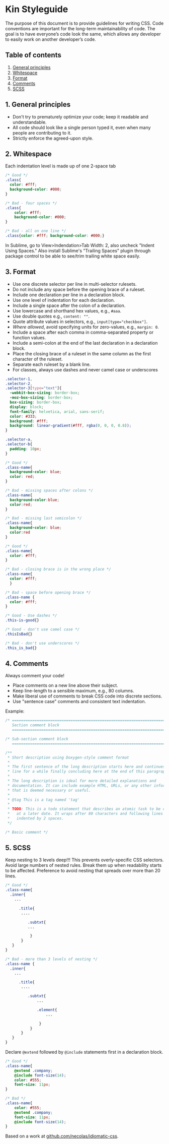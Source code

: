 # Kin Styleguide

The purpose of this document is to provide guidelines for writing CSS. Code conventions are important for the long-term maintainability of code. The goal is to have everyone’s code look the same, which allows any developer to easily work on another developer’s code.



## Table of contents

1. [General principles](#general-principles)
2. [Whitespace](#whitespace)
3. [Format](#format)
4. [Comments](#comments)
5. [SCSS](#scss)



<a name="general-principles"></a>
## 1. General principles

* Don't try to prematurely optimize your code; keep it readable and
  understandable.
* All code should look like a single person typed it, even
  when many people are contributing to it.
* Strictly enforce the agreed-upon style.


<a name="whitespace"></a>
## 2. Whitespace

Each indentation level is made up of one 2-space tab
```css
/* Good */
.class{
  color: #fff;
  background-color: #000;
}

/* Bad - four spaces */
.class{
    color: #fff;
    background-color: #000;
}

/* Bad - all on one line */
.class{color: #fff; background-color: #000;}
```

In Sublime, go to View>Indendation>Tab Width: 2, also uncheck "Indent Using Spaces." Also install Sublime's "Trailing Spaces" plugin through package control to be able to see/trim trailing white space easily.

<a name="format"></a>
## 3. Format

* Use one discrete selector per line in multi-selector rulesets.
* Do not include any space before the opening brace of a ruleset.
* Include one declaration per line in a declaration block.
* Use one level of indentation for each declaration.
* Include a single space after the colon of a declaration.
* Use lowercase and shorthand hex values, e.g., `#aaa`.
* Use double quotes e.g., `content: ""`.
* Quote attribute values in selectors, e.g., `input[type="checkbox"]`.
* _Where allowed_, avoid specifying units for zero-values, e.g., `margin: 0`.
* Include a space after each comma in comma-separated property or function
  values.
* Include a semi-colon at the end of the last declaration in a declaration
  block.
* Place the closing brace of a ruleset in the same column as the first
  character of the ruleset.
* Separate each ruleset by a blank line.
* For classes, always use dashes and never camel case or underscores

```css
.selector-1,
.selector-2,
.selector-3[type="text"]{
  -webkit-box-sizing: border-box;
  -moz-box-sizing: border-box;
  box-sizing: border-box;
  display: block;
  font-family: helvetica, arial, sans-serif;
  color: #333;
  background: #fff;
  background: linear-gradient(#fff, rgba(0, 0, 0, 0.8));
}

.selector-a,
.selector-b{
  padding: 10px;
}
```

```css
/* Good */
.class-name{
  background-color: blue;
  color: red;
}

/* Bad - missing spaces after colons */
.class-name{
  background-color:blue;
  color:red;
}

/* Bad - missing last semicolon */
.class-name{
  background-color: blue;
  color:red
}
```

```css
/* Good */
.class-name{
  color: #fff;
}

/* Bad - closing brace is in the wrong place */
.class-name{
  color: #fff;
  }

/* Bad - space before opening brace */
.class-name {
  color: #fff;
}
```

```css
/* Good - Use dashes */
.this-is-good{}

/* Good - don't use camel case */
.thisIsBad{}

/* Bad - don't use underscores */
.this_is_bad{}
```
<a name="comments"></a>
## 4. Comments

Always comment your code!

* Place comments on a new line above their subject.
* Keep line-length to a sensible maximum, e.g., 80 columns.
* Make liberal use of comments to break CSS code into discrete sections.
* Use "sentence case" comments and consistent text indentation.

Example:

```css
/* ==========================================================================
   Section comment block
   ========================================================================== */

/* Sub-section comment block
   ========================================================================== */

/**
 * Short description using Doxygen-style comment format
 *
 * The first sentence of the long description starts here and continues on this
 * line for a while finally concluding here at the end of this paragraph.
 *
 * The long description is ideal for more detailed explanations and
 * documentation. It can include example HTML, URLs, or any other information
 * that is deemed necessary or useful.
 *
 * @tag This is a tag named 'tag'
 *
 * TODO: This is a todo statement that describes an atomic task to be completed
 *   at a later date. It wraps after 80 characters and following lines are
 *   indented by 2 spaces.
 */

/* Basic comment */
```


<a name="scss"></a>
## 5. SCSS

Keep nesting to 3 levels deep!!! This prevents overly-specific CSS selectors. Avoid large numbers of nested rules. Break them up when readability starts to be affected. Preference to avoid nesting that spreads over more than 20 lines.

```scss
/* Good */
.class-name{
  .inner{
    ...

      .title{
       ....

          .subtxt{
          ...

           }
       }
   }
}

/* Bad - more than 3 levels of nesting */
.class-name {
  .inner{
    ...

      .title{
       ....

          .subtxt{
              ...

              .element{
                  ...

               }
           }
       }
   }
}
```


Declare `@extend` followed by `@include` statements first in a declaration block.

```scss
/* Good */
.class-name{
    @extend .company;
    @include font-size(14);
    color: #555;
    font-size: 11px;
}

/* Bad */
.class-name{
    color: #555;
    @extend .company;
    font-size: 11px;
    @include font-size(14);
}
```


Based on a work at
[github.com/necolas/idiomatic-css](https://github.com/necolas/idiomatic-css).
